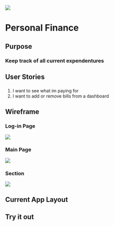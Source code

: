 <img src=https://i.imgur.com/PaKQqZC.jpg>

# Personal Finance  
## Purpose

### Keep track of all current expendentures


## User Stories
### 
1. I want to see what im paying for
2. I want to add or remove bills from a dashboard

## Wireframe
### Log-in Page
<img src=https://i.imgur.com/3vksWWY.png>

### Main Page
<img src=https://i.imgur.com/jwjJRw1.png>

### Section
<img src=https://i.imgur.com/uH74UUy.png>

## Current App Layout

<!-- <img src="https://i.imgur.com/DIc54mb.png">
<img src=https://i.imgur.com/ChLVJIJ.png> -->

## Try it out
<!-- ### https://thecardturner26.github.io/Recycle-Game/index.html -->